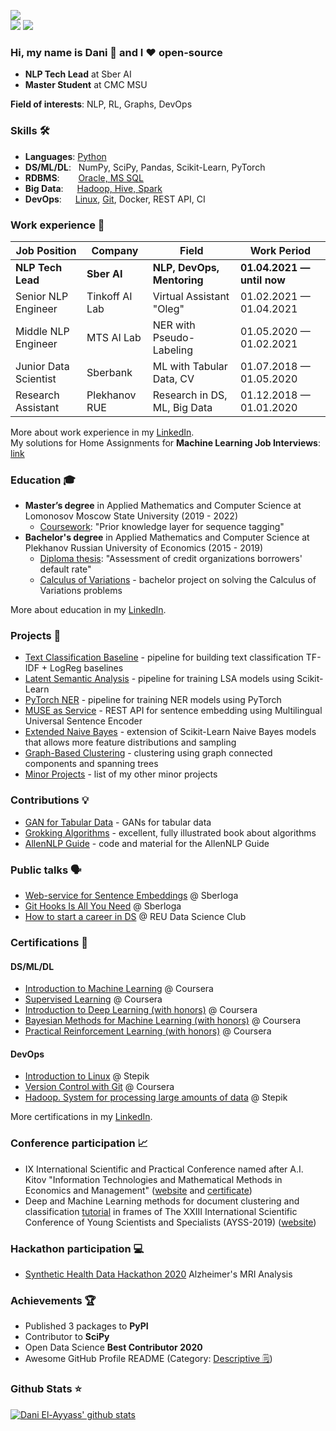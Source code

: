 ![](https://komarev.com/ghpvc/?username=dayyass&color=6aa6f8)<br>
![](https://img.shields.io/github/followers/dayyass?style=social)
![](https://img.shields.io/github/stars/dayyass?style=social)
<!-- [![](https://img.shields.io/badge/-Follow-black?style=social&logo=Linkedin)](https://www.linkedin.com/in/dayyass) -->
<!-- [![](https://img.shields.io/twitter/follow/d_ayyass?style=social&label=Follow)](https://twitter.com/d_ayyass) -->

### Hi, my name is Dani 👋 and I ❤️ open-source
- **NLP Tech Lead** at Sber AI
- **Master Student** at CMC MSU

**Field of interests**: NLP, RL, Graphs, DevOps

### Skills 🛠️
- **Languages**:        [Python](https://www.coursera.org/account/accomplishments/certificate/NWZB93Q9CXY3)
- **DS/ML/DL**: &nbsp;  NumPy, SciPy, Pandas, Scikit-Learn, PyTorch
- **RDBMS**:   &nbsp;   [Oracle, MS SQL](https://www.coursera.org/account/accomplishments/certificate/VZE7GT5HHXNZ)
- **Big Data**:  &emsp; [Hadoop, Hive, Spark](https://stepik.org/cert/166893)
- **DevOps**:  &ensp;   [Linux](https://stepik.org/cert/144831), [Git](https://www.coursera.org/account/accomplishments/certificate/8NLLEX6PAFUM), Docker, REST API, CI

### Work experience 👔
| Job Position          | Company        | Field                           | Work Period                |
| --------------------- | -------------- | ------------------------------- | -------------------------- |
| **NLP Tech Lead**     | **Sber AI**    | **NLP, DevOps, Mentoring**      | **01.04.2021 — until now** |
| Senior NLP Engineer   | Tinkoff AI Lab | Virtual Assistant "Oleg"        | 01.02.2021 — 01.04.2021    |
| Middle NLP Engineer   | MTS AI Lab     | NER with Pseudo-Labeling        | 01.05.2020 — 01.02.2021    |
| Junior Data Scientist | Sberbank       | ML with Tabular Data, CV        | 01.07.2018 — 01.05.2020    |
| Research Assistant    | Plekhanov RUE  | Research in DS, ML, Big Data    | 01.12.2018 — 01.01.2020    |

More about work experience in my [LinkedIn](https://www.linkedin.com/in/dayyass/).<br>
My solutions for Home Assignments for **Machine Learning Job Interviews**: [link](https://github.com/dayyass/ml_interviews)

### Education 🎓
- **Master’s degree** in Applied Mathematics and Computer Science at Lomonosov Moscow State University (2019 - 2022)
  - [Coursework](https://github.com/dayyass/prior_knowledge_layer_for_sequence_tagging): "Prior knowledge layer for sequence tagging"
- **Bachelor's degree** in Applied Mathematics and Computer Science at Plekhanov Russian University of Economics (2015 - 2019)
  - [Diploma thesis](https://github.com/dayyass/bachelor_diploma): "Assessment of credit organizations borrowers' default rate"
  - [Calculus of Variations](https://github.com/dayyass/calculus_of_variations) - bachelor project on solving the Calculus of Variations problems

More about education in my [LinkedIn](https://www.linkedin.com/in/dayyass/).

### Projects 🐾
- [Text Classification Baseline](https://github.com/dayyass/text-classification-baseline) - pipeline for building text classification TF-IDF + LogReg baselines
- [Latent Semantic Analysis](https://github.com/dayyass/latent-semantic-analysis) - pipeline for training LSA models using Scikit-Learn
- [PyTorch NER](https://github.com/dayyass/pytorch_ner) - pipeline for training NER models using PyTorch
- [MUSE as Service](https://github.com/dayyass/muse_as_service) - REST API for sentence embedding using Multilingual Universal Sentence Encoder
- [Extended Naive Bayes](https://github.com/dayyass/extended_naive_bayes) - extension of Scikit-Learn Naive Bayes models that allows more feature distributions and sampling
- [Graph-Based Clustering](https://github.com/dayyass/graph-based-clustering) - clustering using graph connected components and spanning trees
- [Minor Projects](https://github.com/dayyass/minor_projects) - list of my other minor projects

### Contributions 💡
- [GAN for Tabular Data](https://github.com/Diyago/GAN-for-tabular-data) - GANs for tabular data
- [Grokking Algorithms](https://github.com/egonSchiele/grokking_algorithms) - excellent, fully illustrated book about algorithms
- [AllenNLP Guide](https://github.com/allenai/allennlp-guide) - code and material for the AllenNLP Guide
<!-- - [Simple ELMo](https://github.com/ltgoslo/simple_elmo) - simple library to work with pre-trained ELMo models in TensorFlow -->
<!-- - [Made With ML](https://github.com/GokuMohandas/MadeWithML) - applied ML and MLOps courses -->

### Public talks 🗣️
- [Web-service for Sentence Embeddings](https://youtu.be/ZayiaA84oXg) @ Sberloga
- [Git Hooks Is All You Need](https://youtu.be/92OMAtdVIAs) @ Sberloga
- [How to start a career in DS](https://youtu.be/_YrX25CpJWs) @ REU Data Science Club

### Certifications 📜
#### DS/ML/DL
- [Introduction to Machine Learning](https://www.coursera.org/account/accomplishments/certificate/DPLHFXLT94L5) @ Coursera
- [Supervised Learning](https://www.coursera.org/account/accomplishments/certificate/AQTVYCMJEHRU) @ Coursera
- [Introduction to Deep Learning (with honors)](https://www.coursera.org/account/accomplishments/certificate/D4VMH74AJHHK) @ Coursera
- [Bayesian Methods for Machine Learning (with honors)](https://www.coursera.org/account/accomplishments/certificate/5R62SGB3G6GF) @ Coursera
- [Practical Reinforcement Learning (with honors)](https://www.coursera.org/account/accomplishments/certificate/AUVVSHZFH7XZ) @ Coursera
#### DevOps
- [Introduction to Linux](https://stepik.org/cert/144831) @ Stepik
- [Version Control with Git](https://www.coursera.org/account/accomplishments/certificate/8NLLEX6PAFUM) @ Coursera
- [Hadoop. System for processing large amounts of data](https://stepik.org/cert/166893) @ Stepik

More certifications in my [LinkedIn](https://www.linkedin.com/in/dayyass/).

### Conference participation 📈
- IX International Scientific and Practical Conference named after A.I. Kitov "Information Technologies and Mathematical Methods in Economics and Management" ([website](https://it-mm.rea.ru/eng) and [certificate](https://it-mm.rea.ru/uploads/arhiv/2019/sertificat/299.pdf))
- Deep and Machine Learning methods for document clustering and classification [tutorial](https://indico-hlit.jinr.ru/event/146/overview) in frames of The XXIII International Scientific Conference of Young Scientists and Specialists (AYSS-2019) ([website](https://indico.jinr.ru/event/756/))

### Hackathon participation 💻
- [Synthetic Health Data Hackathon 2020](https://github.com/dayyass/synthetic_health_data_hackathon_2020) Alzheimer's MRI Analysis

### Achievements 🏆
- Published 3 packages to **PyPI**
- Contributor to **SciPy**
- Open Data Science **Best Contributor 2020**
- Awesome GitHub Profile README (Category: [Descriptive 🗒](https://github.com/abhisheknaiidu/awesome-github-profile-readme#descriptive-))

### Github Stats ⭐
[![Dani El-Ayyass' github stats](https://github-readme-stats.vercel.app/api?username=dayyass&show_icons=true&theme=tokyonight)](https://github.com/anuraghazra/github-readme-stats)
